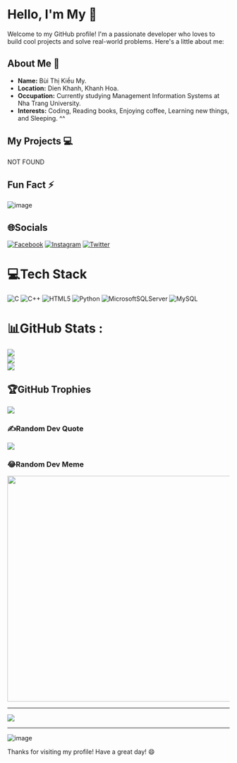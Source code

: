  # Hello, I'm My 👋

Welcome to my GitHub profile! I'm a passionate developer who loves to build cool projects and solve real-world problems. Here's a little about me:

## About Me 🚀

- **Name:** Bùi Thị Kiều My.
- **Location:** Dien Khanh, Khanh Hoa.
- **Occupation:** Currently studying Management Information Systems at Nha Trang University.
- **Interests:** Coding, Reading books, Enjoying coffee, Learning new things, and Sleeping. ^^

## My Projects 💻 
NOT FOUND

## Fun Fact ⚡
![image](https://github.com/user-attachments/assets/06ae5ad1-c2d3-453f-af7f-875481e4a490)

## 🌐Socials
[![Facebook](https://img.shields.io/badge/Facebook-%231877F2.svg?logo=Facebook&logoColor=white)](https://facebook.com/https://www.facebook.com/Buimy.27) [![Instagram](https://img.shields.io/badge/Instagram-%23E4405F.svg?logo=Instagram&logoColor=white)](https://instagram.com/kmwmm27) [![Twitter](https://img.shields.io/badge/Twitter-%231DA1F2.svg?logo=Twitter&logoColor=white)](https://twitter.com/@BuiMy2711) 

# 💻Tech Stack
![C](https://img.shields.io/badge/c-%2300599C.svg?style=for-the-badge&logo=c&logoColor=white) ![C++](https://img.shields.io/badge/c++-%2300599C.svg?style=for-the-badge&logo=c%2B%2B&logoColor=white) ![HTML5](https://img.shields.io/badge/html5-%23E34F26.svg?style=for-the-badge&logo=html5&logoColor=white) ![Python](https://img.shields.io/badge/python-3670A0?style=for-the-badge&logo=python&logoColor=ffdd54) ![MicrosoftSQLServer](https://img.shields.io/badge/Microsoft%20SQL%20Sever-CC2927?style=for-the-badge&logo=microsoft%20sql%20server&logoColor=white) ![MySQL](https://img.shields.io/badge/mysql-%2300f.svg?style=for-the-badge&logo=mysql&logoColor=white)
# 📊GitHub Stats :
![](https://github-readme-stats.vercel.app/api?username=mybuiii27&theme=radical&hide_border=false&include_all_commits=false&count_private=false)<br/>
![](https://github-readme-streak-stats.herokuapp.com/?user=mybuiii27&theme=radical&hide_border=false)<br/>
![](https://github-readme-stats.vercel.app/api/top-langs/?username=mybuiii27&theme=radical&hide_border=false&include_all_commits=false&count_private=false&layout=compact)

## 🏆GitHub Trophies
![](https://github-trophies.vercel.app/?username=mybuiii27&theme=radical&no-frame=false&no-bg=false&margin-w=4)

### ✍️Random Dev Quote
![](https://quotes-github-readme.vercel.app/api?type=horizontal&theme=radical)

### 😂Random Dev Meme
<img src="https://random-memer.herokuapp.com/" width="512px"/>

---
[![](https://visitcount.itsvg.in/api?id=mybuiii27&icon=0&color=0)](https://visitcount.itsvg.in)


---
![image](https://github.com/user-attachments/assets/30c681f8-caa5-47ac-9d66-3797b0763743)

Thanks for visiting my profile! Have a great day! 😄

